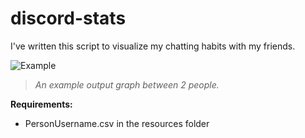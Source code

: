 # discord-stats
I've written this script to visualize my chatting habits with my friends.

![Example](https://i.imgur.com/l4MI9WL.png)

> *An example output graph between 2 people.*

**Requirements:**  
* PersonUsername.csv in the resources folder
